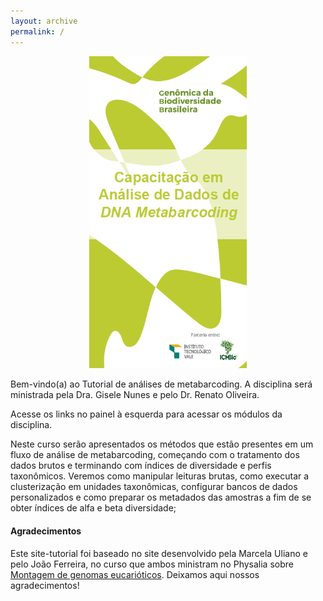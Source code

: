 ```yaml
---
layout: archive
permalink: /
---
```

<p align="center">
<img src="images/banner.png" width="50%" height="10%">
</p>

Bem-vindo(a) ao Tutorial de análises de metabarcoding.
A disciplina será ministrada pela Dra. Gisele Nunes e pelo Dr. Renato Oliveira.

Acesse os links no painel à esquerda para acessar os módulos da disciplina.

Neste curso serão apresentados os métodos que estão presentes em um fluxo de análise de metabarcoding, começando com o tratamento dos dados brutos e terminando com índices de diversidade e perfis taxonômicos. Veremos como manipular leituras brutas, como executar a clusterização em unidades taxonômicas, configurar bancos de dados personalizados e como preparar os metadados das amostras a fim de se obter índices de alfa e beta diversidade;

#### Agradecimentos
Este site-tutorial foi baseado no site desenvolvido pela Marcela Uliano e pelo João Ferreira, no curso que ambos ministram no Physalia sobre [Montagem de genomas eucarióticos](https://eukaryotic-genome-assembly.github.io/). Deixamos aqui nossos agradecimentos!
